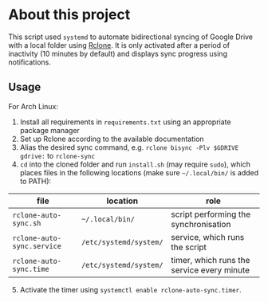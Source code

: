 # About this project

This script used `systemd` to automate bidirectional syncing of Google Drive with a local folder using [Rclone](https://github.com/rclone/rclone). It is only activated after a period of inactivity (10 minutes by default) and displays sync progress using notifications.

## Usage

For Arch Linux:

1. Install all requirements in `requirements.txt` using an appropriate package manager
2. Set up Rclone according to the available documentation
3. Alias the desired sync command, e.g. `rclone bisync -Plv $GDRIVE gdrive:` to `rclone-sync`
4. `cd` into the cloned folder and run `install.sh` (may require `sudo`), which places files in the following locations (make sure `~/.local/bin/` is added to PATH):

| file                       | location               | role                                       |
| -------------------------- | ---------------------- | ------------------------------------------ |
| `rclone-auto-sync.sh`      | `~/.local/bin/`        | script performing the synchronisation      |
| `rclone-auto-sync.service` | `/etc/systemd/system/` | service, which runs the script             |
| `rclone-auto-sync.time`    | `/etc/systemd/system/` | timer, which runs the service every minute |

5. Activate the timer using `systemctl enable rclone-auto-sync.timer`.